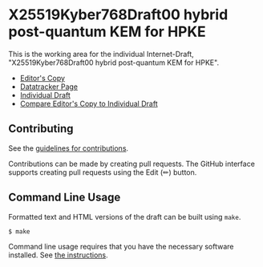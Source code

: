 # X25519Kyber768Draft00 hybrid post-quantum KEM for HPKE

This is the working area for the individual Internet-Draft, "X25519Kyber768Draft00 hybrid post-quantum KEM for HPKE".

* [Editor's Copy](https://bwesterb.github.io/draft-westerbaan-cfrg-hpke-xyber768d00/#go.draft-westerbaan-cfrg-hpke-xyber768d00.html)
* [Datatracker Page](https://datatracker.ietf.org/doc/draft-westerbaan-cfrg-hpke-xyber768d00)
* [Individual Draft](https://datatracker.ietf.org/doc/html/draft-westerbaan-cfrg-hpke-xyber768d00)
* [Compare Editor's Copy to Individual Draft](https://bwesterb.github.io/draft-westerbaan-cfrg-hpke-xyber768d00/#go.draft-westerbaan-cfrg-hpke-xyber768d00.diff)


## Contributing

See the
[guidelines for contributions](https://github.com/bwesterb/draft-westerbaan-cfrg-hpke-xyber768d00/blob/main/CONTRIBUTING.md).

Contributions can be made by creating pull requests.
The GitHub interface supports creating pull requests using the Edit (✏) button.


## Command Line Usage

Formatted text and HTML versions of the draft can be built using `make`.

```sh
$ make
```

Command line usage requires that you have the necessary software installed.  See
[the instructions](https://github.com/martinthomson/i-d-template/blob/main/doc/SETUP.md).

